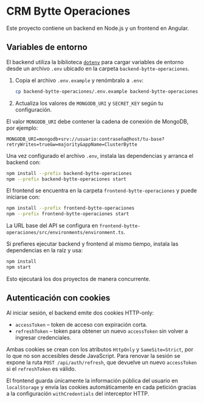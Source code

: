 # CRM Bytte Operaciones

Este proyecto contiene un backend en Node.js y un frontend en Angular.

## Variables de entorno

El backend utiliza la biblioteca [`dotenv`](https://github.com/motdotla/dotenv) para cargar variables de entorno desde un archivo `.env` ubicado en la carpeta `backend-bytte-operaciones`.

1. Copia el archivo `.env.example` y renómbralo a `.env`:
   
   ```bash
   cp backend-bytte-operaciones/.env.example backend-bytte-operaciones/.env
   ```

2. Actualiza los valores de `MONGODB_URI` y `SECRET_KEY` según tu configuración.

El valor `MONGODB_URI` debe contener la cadena de conexión de MongoDB, por ejemplo:

```
MONGODB_URI=mongodb+srv://usuario:contraseña@host/tu-base?retryWrites=true&w=majority&appName=ClusterBytte
```

Una vez configurado el archivo `.env`, instala las dependencias y arranca el backend con:

```bash
npm install --prefix backend-bytte-operaciones
npm --prefix backend-bytte-operaciones start
```

El frontend se encuentra en la carpeta `frontend-bytte-operaciones` y puede iniciarse con:

```bash
npm install --prefix frontend-bytte-operaciones
npm --prefix frontend-bytte-operaciones start
```

La URL base del API se configura en `frontend-bytte-operaciones/src/environments/environment.ts`.

Si prefieres ejecutar backend y frontend al mismo tiempo, instala las dependencias en la raíz y usa:

```bash
npm install
npm start
```

Esto ejecutará los dos proyectos de manera concurrente.

## Autenticación con cookies

Al iniciar sesión, el backend emite dos cookies HTTP-only:

* `accessToken` – token de acceso con expiración corta.
* `refreshToken` – token para obtener un nuevo `accessToken` sin volver a ingresar credenciales.

Ambas cookies se crean con los atributos `HttpOnly` y `SameSite=Strict`, por lo que no son accesibles desde JavaScript. Para renovar la sesión se expone la ruta `POST /api/auth/refresh`, que devuelve un nuevo `accessToken` si el `refreshToken` es válido.

El frontend guarda únicamente la información pública del usuario en `localStorage` y envía las cookies automáticamente en cada petición gracias a la configuración `withCredentials` del interceptor HTTP.
